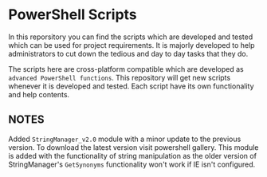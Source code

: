 # PowerShell Scripts
In this reporsitory you can find the scripts which are developed and tested which can be used for project requirements. It is majorly developed to help administrators to cut down the tedious and day to day tasks that they do.

The scripts here are cross-platform compatible which are developed as `advanced PowerShell functions`. This repository will get new scripts whenever it is developed and tested. Each script have its own functionality and help contents.

## NOTES
Added `StringManager_v2.0` module with a minor update to the previous version. To download the latest version visit powershell gallery.
This module is added with the functionality of string manipulation as the older version of StringManager's `GetSynonyms` functionality
won't work if IE isn't configured. 
